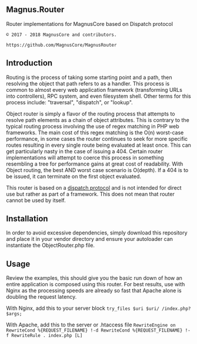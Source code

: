 ## Magnus.Router

Router implementations for MagnusCore based on Dispatch protocol

    © 2017 - 2018 MagnusCore and contributors.

    https://github.com/MagnusCore/MagnusRouter



Introduction
------------

Routing is the process of taking some starting point and a path, then resolving the object that path refers to as a handler. This process is common to almost every web application framework (transforming URLs into controllers), RPC system, and even filesystem shell. Other terms for this process include: "traversal", "dispatch", or "lookup".

Object router is simply a flavor of the routing process that attempts to resolve path elements as a chain of object attributes. This is contrary to the typical routing process involving the use of regex matching in PHP web frameworks. The main cost of this regex matching is the O(n) worst-case performance, in some cases the router continues to seek for more specific routes resulting in every single route being evaluated at least once. This can get particularly nasty in the case of issuing a 404. Certain router implementations will attempt to coerce this process in something resembling a tree for performance gains at great cost of readability. With Object routing, the best AND worst case scenario is O(depth). If a 404 is to be issued, it can terminate on the first object evaluated.

This router is based on a [dispatch protocol](https://github.com/marrow/Webcore/wiki/Dispatch-Protocol) and is not intended for direct use but rather as part of a framework. This does not mean that router cannot be used by itself.

Installation
------------

In order to avoid excessive dependencies, simply download this repository and place it in your vendor directory and ensure your autoloader can instantiate the ObjectRouter.php file.

Usage
-----

Review the examples, this should give you the basic run down of how an entire application is composed using this router. For best results, use with Nginx as the processing speeds are already so fast that Apache alone is doubling the request latency.

With Nginx, add this to your server block
`try_files $uri $uri/ /index.php?$args;`

With Apache, add this to the server or .htaccess file
`RewriteEngine on
RewriteCond %{REQUEST_FILENAME} !-d
RewriteCond %{REQUEST_FILENAME} !-f
RewriteRule . index.php [L]`
